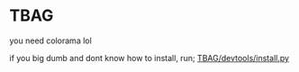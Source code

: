 # TBAG
you need colorama lol

if you big dumb and dont know how to install, run;
<a href="TBAG/devtools/install.py">TBAG/devtools/install.py</a>